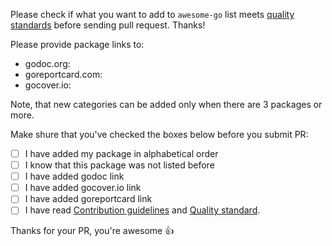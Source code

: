 Please check if what you want to add to `awesome-go` list meets [quality standards](https://github.com/avelino/awesome-go/blob/master/CONTRIBUTING.md#quality-standard) before sending pull request. Thanks!

Please provide package links to:
- godoc.org: 
- goreportcard.com: 
- gocover.io: 


Note, that new categories can be added only when there are 3 packages or more.

Make shure that you've checked the boxes below before you submit PR:
- [ ] I have added my package in alphabetical order
- [ ] I know that this package was not listed before
- [ ] I have added godoc link
- [ ] I have added gocover.io link
- [ ] I have added goreportcard link
- [ ] I have read [Contribution guidelines](https://github.com/avelino/awesome-go/blob/master/CONTRIBUTING.md#contribution-guidelines) and [Quality standard](https://github.com/avelino/awesome-go/blob/master/CONTRIBUTING.md#quality-standard).

Thanks for your PR, you're awesome :+1:
